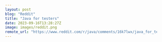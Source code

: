 ```yaml
---
layout: post
blog: "Reddit"
title: "Java for testers"
date: 2023-09-16T13:28:27Z
image: images/reddit.png
remote_url: "https://www.reddit.com/r/java/comments/16k7lwx/java_for_testers/"
---
```

